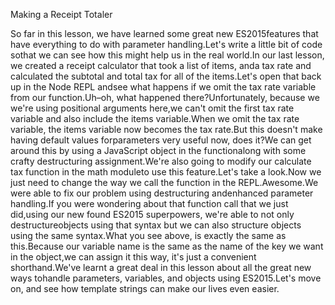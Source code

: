 Making a Receipt Totaler

So far in this lesson, we have learned some great new ES2015features that have everything to do with parameter handling.Let's write a little bit of code sothat we can see how this might help us in the real world.In our last lesson, we created a receipt calculator that took a list of items, anda tax rate and calculated the subtotal and total tax for all of the items.Let's open that back up in the Node REPL andsee what happens if we omit the tax rate variable from our function.Uh–oh, what happened there?Unfortunately, because we we're using positional arguments here,we can't omit the first tax rate variable and also include the items variable.When we omit the tax rate variable, the items variable now becomes the tax rate.But this doesn't make having default values forparameters very useful now, does it?We can get around this by using a JavaScript object in the functionalong with some crafty destructuring assignment.We're also going to modify our calculate tax function in the math moduleto use this feature.Let's take a look.Now we just need to change the way we call the function in the REPL.Awesome.We were able to fix our problem using destructuring andenhanced parameter handling.If you were wondering about that function call that we just did,using our new found ES2015 superpowers, we're able to not only destructureobjects using that syntax but we can also structure objects using the same syntax.What you see above, is exactly the same as this.Because our variable name is the same as the name of the key we want in the object,we can assign it this way, it's just a convenient shorthand.We've learnt a great deal in this lesson about all the great new ways tohandle parameters, variables, and objects using ES2015.Let's move on, and see how template strings can make our lives even easier.